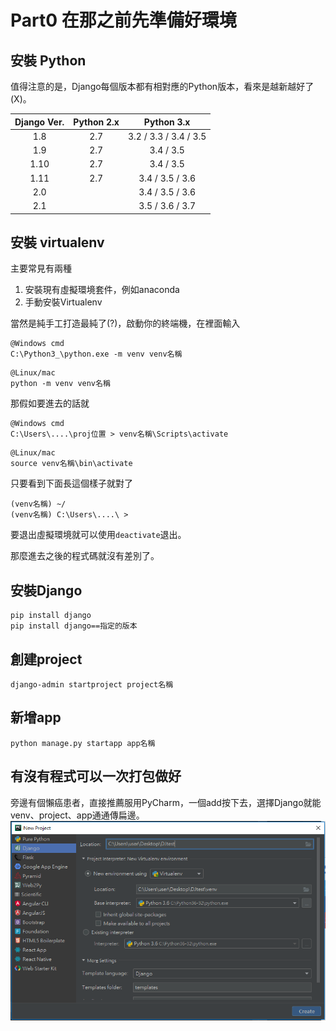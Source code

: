 # Part0 在那之前先準備好環境

## 安裝 Python



值得注意的是，Django每個版本都有相對應的Python版本，看來是越新越好了(X)。

|Django Ver.|Python 2.x|Python 3.x|
|:---:|:---:|:---:|
|1.8|2.7|3.2 / 3.3 / 3.4 / 3.5|
|1.9|2.7|3.4 / 3.5|
|1.10|2.7|3.4 / 3.5|
|1.11|2.7|3.4 / 3.5 / 3.6|
|2.0||3.4 / 3.5 / 3.6|
|2.1||3.5 / 3.6 / 3.7|

## 安裝 virtualenv

主要常見有兩種

1. 安裝現有虛擬環境套件，例如anaconda
2. 手動安裝Virtualenv

當然是純手工打造最純了(?)，啟動你的終端機，在裡面輸入

```
@Windows cmd
C:\Python3_\python.exe -m venv venv名稱
```
```
@Linux/mac
python -m venv venv名稱
```

那假如要進去的話就
```
@Windows cmd
C:\Users\....\proj位置 > venv名稱\Scripts\activate
```
```
@Linux/mac
source venv名稱\bin\activate
```

只要看到下面長這個樣子就對了

```
(venv名稱) ~/
(venv名稱) C:\Users\....\ >
```

要退出虛擬環境就可以使用`deactivate`退出。

那麼進去之後的程式碼就沒有差別了。

## 安裝Django

```
pip install django
pip install django==指定的版本
```

## 創建project

```
django-admin startproject project名稱
```

## 新增app

```
python manage.py startapp app名稱
```

## 有沒有程式可以一次打包做好

旁邊有個懶癌患者，直接推薦服用PyCharm，一個add按下去，選擇Django就能venv、project、app通通傳扁邊。
![](img/001.png)
